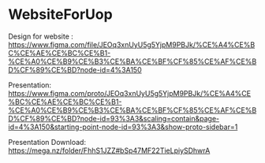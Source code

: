 # WebsiteForUop
Design for website : https://www.figma.com/file/JEOq3xnUyU5g5YjpM9PBJk/%CE%A4%CE%BC%CE%AE%CE%BC%CE%B1-%CE%A0%CE%B9%CE%B3%CE%BA%CE%BF%CF%85%CE%AF%CE%BD%CF%89%CE%BD?node-id=4%3A150

Presentation:
https://www.figma.com/proto/JEOq3xnUyU5g5YjpM9PBJk/%CE%A4%CE%BC%CE%AE%CE%BC%CE%B1-%CE%A0%CE%B9%CE%B3%CE%BA%CE%BF%CF%85%CE%AF%CE%BD%CF%89%CE%BD?node-id=93%3A3&scaling=contain&page-id=4%3A150&starting-point-node-id=93%3A3&show-proto-sidebar=1

Presentation Download:
https://mega.nz/folder/FhhS1JZZ#bSp47MF22TieLpiySDhwrA
